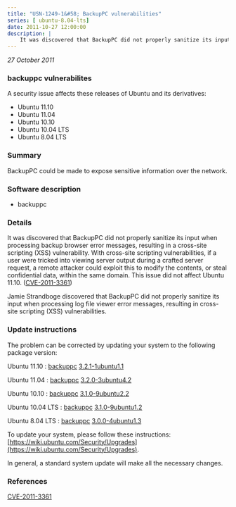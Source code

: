 ```yaml
---
title: "USN-1249-1&#58; BackupPC vulnerabilities"
series: [ ubuntu-8.04-lts]
date: 2011-10-27 12:00:00
description: |
    It was discovered that BackupPC did not properly sanitize its input when processing backup browser error messages, resulting in a cross-site scripting (XSS) vulnerability. With cross-site scripting vulnerabilities, if a user were tricked into viewing server output during a crafted server request, a remote attacker could exploit this to modify the contents, or steal confidential data, within the same domain. This issue did not affect Ubuntu 11.10. ([CVE-2011-3361](http://people.ubuntu.com/~ubuntu-security/cve/CVE-2011-3361))
--- 
```

 
 

*27 October 2011*

### backuppc vulnerabilites

A security issue affects these releases of Ubuntu and its derivatives:

* Ubuntu 11.10
* Ubuntu 11.04
* Ubuntu 10.10
* Ubuntu 10.04 LTS
* Ubuntu 8.04 LTS

### Summary

BackupPC could be made to expose sensitive information over the network. 

### Software description

* backuppc 

### Details

It was discovered that BackupPC did not properly sanitize its input when processing backup browser error messages, resulting in a cross-site scripting (XSS) vulnerability. With cross-site scripting vulnerabilities, if a user were tricked into viewing server output during a crafted server request, a remote attacker could exploit this to modify the contents, or steal confidential data, within the same domain. This issue did not affect Ubuntu 11.10. ([CVE-2011-3361](http://people.ubuntu.com/~ubuntu-security/cve/CVE-2011-3361))

Jamie Strandboge discovered that BackupPC did not properly sanitize its input when processing log file viewer error messages, resulting in cross-site scripting (XSS) vulnerabilities. 

### Update instructions

The problem can be corrected by updating your system to the following package version:

Ubuntu 11.10
 : [backuppc](https://launchpad.net/ubuntu/+source/backuppc) <span> [3.2.1-1ubuntu1.1](https://launchpad.net/ubuntu/+source/backuppc/3.2.1-1ubuntu1.1) </span> 

Ubuntu 11.04
 : [backuppc](https://launchpad.net/ubuntu/+source/backuppc) <span> [3.2.0-3ubuntu4.2](https://launchpad.net/ubuntu/+source/backuppc/3.2.0-3ubuntu4.2) </span> 

Ubuntu 10.10
 : [backuppc](https://launchpad.net/ubuntu/+source/backuppc) <span> [3.1.0-9ubuntu2.2](https://launchpad.net/ubuntu/+source/backuppc/3.1.0-9ubuntu2.2) </span> 

Ubuntu 10.04 LTS
 : [backuppc](https://launchpad.net/ubuntu/+source/backuppc) <span> [3.1.0-9ubuntu1.2](https://launchpad.net/ubuntu/+source/backuppc/3.1.0-9ubuntu1.2) </span> 

Ubuntu 8.04 LTS
 : [backuppc](https://launchpad.net/ubuntu/+source/backuppc) <span> [3.0.0-4ubuntu1.3](https://launchpad.net/ubuntu/+source/backuppc/3.0.0-4ubuntu1.3) </span> 

To update your system, please follow these instructions: [https://wiki.ubuntu.com/Security/Upgrades](https://wiki.ubuntu.com/Security/Upgrades).

In general, a standard system update will make all the necessary changes. 

### References

 
 [CVE-2011-3361](http://people.ubuntu.com/~ubuntu-security/cve/CVE-2011-3361)
 

